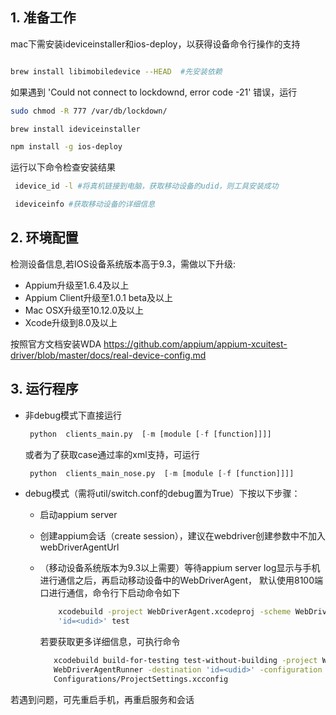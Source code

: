 ## 1. 准备工作


mac下需安装ideviceinstaller和ios-deploy，以获得设备命令行操作的支持


 ```bash

 brew install libimobiledevice --HEAD  #先安装依赖

 ```

 如果遇到  'Could not connect to lockdownd, error code -21' 错误，运行
 ```bash 
 sudo chmod -R 777 /var/db/lockdown/
 
brew install ideviceinstaller

 npm install -g ios-deploy
 ```

运行以下命令检查安装结果
```bash
 idevice_id -l #将真机链接到电脑，获取移动设备的udid，则工具安装成功

 ideviceinfo #获取移动设备的详细信息
```


## 2. 环境配置

 检测设备信息,若IOS设备系统版本高于9.3，需做以下升级:

 - Appium升级至1.6.4及以上
 - Appium Client升级至1.0.1 beta及以上
 - Mac OSX升级至10.12.0及以上
 - Xcode升级到8.0及以上

 按照官方文档安装WDA https://github.com/appium/appium-xcuitest-driver/blob/master/docs/real-device-config.md


## 3. 运行程序

 - 非debug模式下直接运行  
 
     ```python
      python  clients_main.py  [-m [module [-f [function]]]] 
     ```
     或者为了获取case通过率的xml支持，可运行
     ```python
      python  clients_main_nose.py  [-m [module [-f [function]]]] 
     ```
     
 - debug模式（需将util/switch.conf的debug置为True）下按以下步骤：
     - 启动appium server
     - 创建appium会话（create session），建议在webdriver创建参数中不加入webDriverAgentUrl
     - （移动设备系统版本为9.3以上需要）等待appium server log显示与手机进行通信之后，再启动移动设备中的WebDriverAgent， 默认使用8100端口进行通信，命令行下启动命令如下
     
        ```bash
            xcodebuild -project WebDriverAgent.xcodeproj -scheme WebDriverAgentRunner -destination 
            'id=<udid>' test
        ```
        
        若要获取更多详细信息，可执行命令
    
        ```bash
           xcodebuild build-for-testing test-without-building -project WebDriverAgent.xcodeproj -scheme  
           WebDriverAgentRunner -destination 'id=<udid>' -configuration Debug -xcconfig
           Configurations/ProjectSettings.xcconfig   
        ```

若遇到问题，可先重启手机，再重启服务和会话


